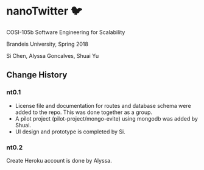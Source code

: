 # nanoTwitter :bird:

COSI-105b Software Engineering for Scalability

Brandeis University, Spring 2018

Si Chen, Alyssa Goncalves, Shuai Yu

## Change History

### nt0.1

* License file and documentation for routes and database schema were added to the repo.  This was done together as a group.
* A pilot project (pilot-project/mongo-evite) using mongodb was added by Shuai.
* UI design and prototype is completed by Si.

### nt0.2
Create Heroku account is done by Alyssa.
